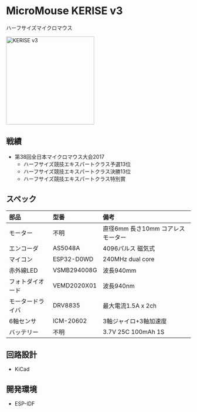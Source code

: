 # MicroMouse KERISE v3

ハーフサイズマイクロマウス

<img src="images/kerise-v3-2.jpg" alt="KERISE v3" width="240px"/>

## 戦績

- 第38回全日本マイクロマウス大会2017
  - ハーフサイズ競技エキスパートクラス予選13位
  - ハーフサイズ競技エキスパートクラス決勝13位
  - ハーフサイズ競技エキスパートクラス特別賞

## スペック

| 部品             | 型番        | 備考                              |
| :--------------- | :---------- | :-------------------------------- |
| モーター         | 不明        | 直径6mm 長さ10mm コアレスモーター |
| エンコーダ       | AS5048A     | 4096パルス 磁気式                 |
| マイコン         | ESP32-D0WD  | 240MHz dual core                  |
| 赤外線LED        | VSMB294008G | 波長940mm                         |
| フォトダイオード | VEMD2020X01 | 波長940nm                         |
| モータードライバ | DRV8835     | 最大電流1.5A x 2ch                |
| 6軸センサ        | ICM-20602   | 3軸ジャイロ+3軸加速度             |
| バッテリー       | 不明        | 3.7V 25C 100mAh 1S                |

## 回路設計

- KiCad

## 開発環境

- ESP-IDF
